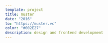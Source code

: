 ```yaml
---
template: project
title: muster
date: "2016"
to: "https://muster.vc"
color: "#002E27"
description: design and frontend development
---
```

